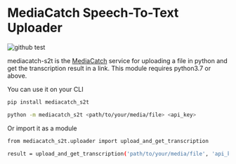 # MediaCatch Speech-To-Text Uploader

![github test](https://github.com/mediacatch/mediacatch-s2t/actions/workflows/github-action.yml/badge.svg)

mediacatch-s2t is the [MediaCatch](https://mediacatch.io/) service for uploading a file in python and get the transcription result in a link. This module requires python3.7 or above.


You can use it on your CLI
```bash
pip install mediacatch_s2t

python -m mediacatch_s2t <path/to/your/media/file> <api_key>
```

Or import it as a module
```bash
from mediacatch_s2t.uploader import upload_and_get_transcription

result = upload_and_get_transcription('path/to/your/media/file', 'api_key')
```
